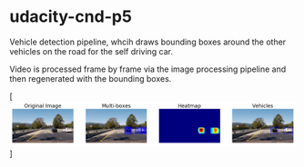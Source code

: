 # udacity-cnd-p5

Vehicle detection pipeline, whcih draws bounding boxes around the other vehicles on the road for the self driving car. 

Video is processed frame by frame via the image processing pipeline and then regenerated with the bounding boxes.

[![Image](https://github.com/chauhang/udacity-cnd-p5/blob/master/output_files/vehicle-detect-stages.png)]
